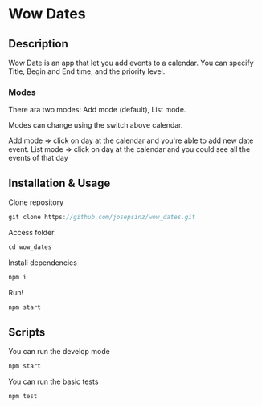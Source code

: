 # Wow Dates

## Description

Wow Date is an app that let you add events to a calendar. You can specify Title, Begin and End time, and the priority level. 

### Modes

There ara two modes: Add mode (default), List mode.

Modes can change using the switch above calendar.

Add mode => click on day at the calendar and you're able to add new date event.
List mode => click on day at the calendar and you could see all the events of that day 

## Installation & Usage

Clone repository
```javascript
git clone https://github.com/josepsinz/wow_dates.git
```
Access folder
```javascript
cd wow_dates
```
Install dependencies
```javascript
npm i
```
Run!
```javascript
npm start
```

## Scripts
You can run the develop mode
```javascript
npm start
```
You can run the basic tests
```javascript
npm test
```